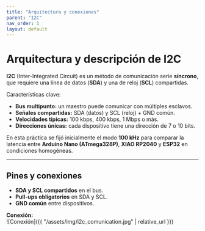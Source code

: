 ```yaml
---
title: "Arquitectura y conexiones"
parent: "I2C"
nav_order: 1
layout: default
---
```


# Arquitectura y descripción de I2C

**I2C** (Inter-Integrated Circuit) es un método de comunicación serie **síncrono**, que requiere una línea de datos (**SDA**) y una de reloj (**SCL**) compartidas.

Características clave:
- **Bus multipunto:** un maestro puede comunicar con múltiples esclavos.  
- **Señales compartidas:** SDA (datos) y SCL (reloj) + GND común.  
- **Velocidades típicas:** 100 kbps, 400 kbps, 1 Mbps o más.  
- **Direcciones únicas:** cada dispositivo tiene una dirección de 7 o 10 bits.  

En esta práctica se fijó inicialmente el modo **100 kHz** para comparar la latencia entre **Arduino Nano (ATmega328P)**, **XIAO RP2040** y **ESP32** en condiciones homogéneas.

---

## Pines y conexiones

- **SDA y SCL compartidos** en el bus.  
- **Pull-ups obligatorios** en SDA y SCL.  
- **GND común** entre dispositivos.  

**Conexión:**  
![Conexión]({{ "/assets/img/i2c_comunication.jpg" | relative_url }})